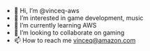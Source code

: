 - 👋 Hi, I’m @vinceq-aws
- 👀 I’m interested in game development, music
- 🌱 I’m currently learning AWS
- 💞️ I’m looking to collaborate on gaming
- 📫 How to reach me vinceq@amazon.com

<!---
vinceq-aws/vinceq-aws is a ✨ special ✨ repository because its `README.md` (this file) appears on your GitHub profile.
You can click the Preview link to take a look at your changes.
--->
